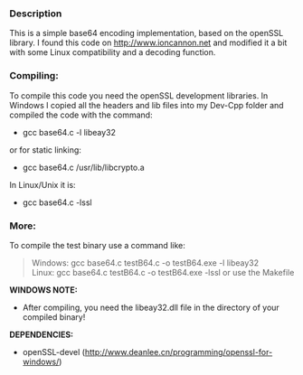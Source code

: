 ### Description ###
This is a simple base64 encoding implementation, based on the openSSL library. I found this code on http://www.ioncannon.net and modified it a bit with some Linux compatibility and a decoding function.

### Compiling: ###
To compile this code you need the openSSL development libraries. In Windows I copied all the headers and lib files into my Dev-Cpp folder and compiled the code with the command:

  * gcc base64.c -l libeay32

or for static linking:

  * gcc base64.c /usr/lib/libcrypto.a

In Linux/Unix it is:

  * gcc base64.c -lssl

### More: ###
To compile the test binary use a command like:
> Windows: gcc base64.c testB64.c -o testB64.exe -l libeay32<br />
> Linux:   gcc base64.c testB64.c -o testB64.exe -lssl or use the Makefile

**WINDOWS NOTE:**
  * After compiling, you need the libeay32.dll file in the directory of your compiled binary!

**DEPENDENCIES:**
  * openSSL-devel (http://www.deanlee.cn/programming/openssl-for-windows/)